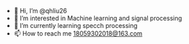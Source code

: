 - 👋 Hi, I’m @qhliu26
- 👀 I’m interested in Machine learning and signal processing
- 🌱 I’m currently learning specch processing
- 📫 How to reach me 18059302018@163.com

<!---
qhliu26/qhliu26 is a ✨ special ✨ repository because its `README.md` (this file) appears on your GitHub profile.
You can click the Preview link to take a look at your changes.
--->
